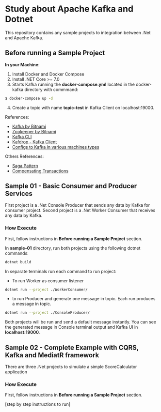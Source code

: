# Study about Apache Kafka and Dotnet

This repository contains any sample projects to integration between .Net and Apache Kafka.

## Before running a Sample Project

**In your Machine**:

1. Install Docker and Docker Compose 
2. Install .NET Core >= 7.0
3. Starts Kafka running the **docker-compose.yml** located in the docker-kafka directory with commmand:

```bash
$ docker-compose up -d
```
4. Create a topic with name **topic-test** in Kafka Client on localhost:19000.


References:
- [Kafka by Bitnami](https://github.com/bitnami/containers/tree/main/bitnami/kafka)
- [Zookeeper by Bitnami](https://github.com/bitnami/containers/tree/main/bitnami/zookeeper)
- [Kafka CLI](https://medium.com/@TimvanBaarsen/apache-kafka-cli-commands-cheat-sheet-a6f06eac01b#8c2f)
- [Kafdrop - Kafka Client](https://github.com/obsidiandynamics/kafdrop)
- [Configs to Kafka in various machines types](https://www.confluent.io/blog/kafka-client-cannot-connect-to-broker-on-aws-on-docker-etc/)

Others References:
- [Saga Pattern]()
- [Compensating Transactions]()


## Sample 01 - Basic Consumer and Producer Services

First project is a .Net Console Producer that sends any data by Kafka for consumer project.
Second project is a .Net Worker Consumer that receives any data by Kafka.

### How Execute

First, follow instructions in **Before running a Sample Project** section.

In **sample-01** directory, run both projects using the following dotnet commands:

```bash
dotnet build
```
In separate terminals run each command to run project: 

- To run Worker as consumer listener
```bash
dotnet run --project ./WorkerConsumer/ 
```

- to run Producer and generate one message in topic. Each run produces a message in topic.
```bash
dotnet run --project ./ConsoleProducer/
```
Both projects will be run and send a default message instantly. You can see the generated message in Console terminal output and Kafka UI in **localhost:19000**.

## Sample 02 - Complete Example with CQRS, Kafka and MediatR framework

There are three .Net projects to simulate a simple ScoreCalculator application

### How Execute

First, follow instructions in **Before running a Sample Project** section.

[step by step instructions to run]